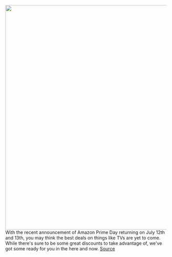 <img src='https://cdn.vox-cdn.com/thumbor/2hNSuTE1WWpOtbnWQYwXbN_VsWo=/0x0:1440x817/1200x800/filters:focal(900x277:1130x507)/cdn.vox-cdn.com/uploads/chorus_image/image/70987977/TCL5_SeriesTV.0.png' width='700px' /><br/>
With the recent announcement of Amazon Prime Day returning on July 12th and 13th, you may think the best deals on things like TVs are yet to come. While there's sure to be some great discounts to take advantage of, we've got some ready for you in the here and now.
<a href='https://www.theverge.com/good-deals/2022/6/17/23171186/tcl-5-series-google-tv-drop-mt3-mechanical-keycaps-amazon-fire-7-kids-pro-eero-pro-6-deal-sale'> Source <a/>
